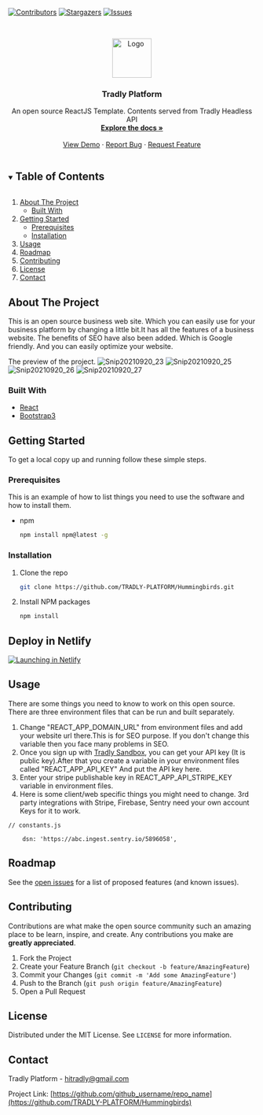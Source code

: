  [![Contributors][contributors-shield]][contributors-url]
[![Stargazers][stars-shield]][stars-url]
[![Issues][issues-shield]][issues-url]
  


<!-- PROJECT LOGO -->
<br />
<p align="center">
  <a href="https://github.com/TRADLY-PLATFORM/Hummingbirds">
    <img src="./src/assets/images/logo.svg" alt="Logo" width="80" height="80">
  </a>
 
  <h3 align="center">Tradly Platform</h3>

  <p align="center">
     An open source ReactJS Template. Contents served from Tradly Headless API
    <br />
    <a href="https://portal.tradly.app/docs/introduction"><strong>Explore the docs »</strong></a>
    <br />
    <br />
    <a href="https://tradly.netlify.app/">View Demo</a>
    ·
    <a href="https://github.com/TRADLY-PLATFORM/Hummingbirds/issues">Report Bug</a>
    ·
    <a href="https://github.com/TRADLY-PLATFORM/Hummingbirds/issues">Request Feature</a>
  </p>
</p>



<!-- TABLE OF CONTENTS -->
<details open="open">
  <summary><h2 style="display: inline-block">Table of Contents</h2></summary>
  <ol>
    <li>
      <a href="#about-the-project">About The Project</a>
      <ul>
        <li><a href="#built-with">Built With</a></li>
      </ul>
    </li>
    <li>
      <a href="#getting-started">Getting Started</a>
      <ul>
        <li><a href="#prerequisites">Prerequisites</a></li>
        <li><a href="#installation">Installation</a></li>
      </ul>
    </li>
    <li><a href="#usage">Usage</a></li>
    <li><a href="#roadmap">Roadmap</a></li>
    <li><a href="#contributing">Contributing</a></li>
    <li><a href="#license">License</a></li>
    <li><a href="#contact">Contact</a></li>
    <!-- <li><a href="#acknowledgements">Acknowledgements</a></li> -->
  </ol>
</details>



<!-- ABOUT THE PROJECT -->
## About The Project
This is an open source business web site. Which you can easily use for your business platform by changing a little bit.It has all the features of a business website. The benefits of SEO have also been added. Which is Google friendly. And you can easily optimize your website.
<!-- [![Product Name Screen Shot][product-screenshot]](https://example.com) -->
 
The preview of the project. 
![Snip20210920_23](https://user-images.githubusercontent.com/61427976/133940934-b3e18f84-57f8-49bc-a5c7-a0e23a7ebb66.png)
![Snip20210920_25](https://user-images.githubusercontent.com/61427976/133940940-cce97fbc-b267-4a7c-8c04-14a432030f0e.png)
![Snip20210920_26](https://user-images.githubusercontent.com/61427976/133940948-09361d1c-08b3-43e3-b588-ac1dd3ff3e0c.png)
![Snip20210920_27](https://user-images.githubusercontent.com/61427976/133940957-e8905cd8-2ece-46ee-800a-e07546950b60.png)

### Built With

* [React](https://reactjs.org/)
* [Bootstrap3](https://getbootstrap.com/)
 



<!-- GETTING STARTED -->
## Getting Started

To get a local copy up and running follow these simple steps.

### Prerequisites

This is an example of how to list things you need to use the software and how to install them.
* npm
  ```sh
  npm install npm@latest -g
  ```

### Installation

1. Clone the repo
   ```sh
   git clone https://github.com/TRADLY-PLATFORM/Hummingbirds.git
   ```
2. Install NPM packages
   ```sh
   npm install
   ```

## Deploy in Netlify


[![Launching in Netlify](https://user-images.githubusercontent.com/61427976/134223384-fbfec96d-b401-427a-8e0c-59a8a40c84a8.png)](https://youtu.be/ALQwwL4U-AU "Launching in Netlify")


<!-- USAGE EXAMPLES -->
## Usage
There are some things you need to know to work on this open source.
There are three environment files that can be run and built separately.

1. Change "REACT_APP_DOMAIN_URL" from environment files and add your website url there.This is for SEO purpose. If you don't change this variable then you face many problems in SEO.
2. Once you sign up with [Tradly Sandbox](https://superadmin.sandbox.tradly.app), you can get your API key (It is public key).After that you create a variable in your environment files called "REACT_APP_API_KEY"  And put the API key here.
3. Enter your stripe publishable key in REACT_APP_API_STRIPE_KEY variable in environment files.
4. Here is some client/web specific things you might need to change. 3rd party integrations with Stripe, Firebase, Sentry need your own account Keys for it to work.  

```tsx
// constants.js

    dsn: 'https://abc.ingest.sentry.io/5896058',

 ```

<!-- _For more examples, please refer to the [Documentation](https://example.com)_ -->



<!-- ROADMAP -->
## Roadmap

See the [open issues](https://github.com/github_username/repo_name/issues) for a list of proposed features (and known issues).




<!-- CONTRIBUTING -->
## Contributing

Contributions are what make the open source community such an amazing place to be learn, inspire, and create. Any contributions you make are **greatly appreciated**.

1. Fork the Project
2. Create your Feature Branch (`git checkout -b feature/AmazingFeature`)
3. Commit your Changes (`git commit -m 'Add some AmazingFeature'`)
4. Push to the Branch (`git push origin feature/AmazingFeature`)
5. Open a Pull Request




<!--  -->
<!-- LICENSE -->
## License

Distributed under the MIT License. See `LICENSE` for more information.



<!-- CONTACT -->
## Contact

Tradly Platform   -  hitradly@gmail.com

Project Link: [https://github.com/github_username/repo_name](https://github.com/TRADLY-PLATFORM/Hummingbirds)



<!-- ACKNOWLEDGEMENTS -->
<!-- ## Acknowledgements

* []()
* []()
* []()
 -->




<!-- MARKDOWN LINKS & IMAGES -->
<!-- https://www.markdownguide.org/basic-syntax/#reference-style-links -->
[contributors-shield]: https://img.shields.io/github/contributors/TRADLY-PLATFORM/Hummingbirds 
[contributors-url]: https://github.com/TRADLY-PLATFORM/Hummingbirds/graphs/contributors
[forks-shield]: https://img.shields.io/github/forks/TRADLY-PLATFORM/Hummingbirdse
[forks-url]: https://github.com/TRADLY-PLATFORM/Hummingbirds/network/members
[stars-shield]: https://img.shields.io/github/stars/TRADLY-PLATFORM/Hummingbirds
[stars-url]: https://github.com/TRADLY-PLATFORM/Hummingbirds/stargazers
[issues-shield]: https://img.shields.io/github/issues/TRADLY-PLATFORM/Hummingbirds
[issues-url]: https://github.com/TRADLY-PLATFORM/Hummingbirds/issues
[license-shield]: https://img.shields.io/github/license/TRADLY-PLATFORM/repo.svg?style=for-the-badge
[license-url]: https://github.com/TRADLY-PLATFORM/Hummingbirds/blob/master/LICENSE.txt
[linkedin-shield]: https://img.shields.io/badge/-LinkedIn-black.svg?style=for-the-badge&logo=linkedin&colorB=555
[linkedin-url]: https://linkedin.com/in/github_username
